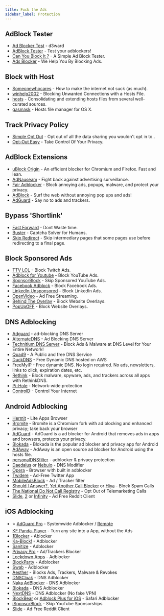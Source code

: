 ```yaml
---
title: Fuck the Ads
sidebar_label: Protection
---
```


## AdBlock Tester
- [Ad Blocker Test](https://d3ward.github.io/toolz/adblock) - d3ward
- [AdBlock Tester](https://adblock-tester.com) - Test your adblockers!
- [Can You Block It ?](https://canyoublockit.com) - A Simple Ad Block Tester.
- [Ads Blocker](https://ads-blocker.com) - We Help You By Blocking Ads.

## Block with Host
- [Someonewhocares](https://someonewhocares.org/hosts) - How to make the internet not suck (as much).
- [winhelp2002](https://winhelp2002.mvps.org/hosts.htm) - Blocking Unwanted Connections with a Hosts File.
- [hosts](https://github.com/StevenBlack/hosts) - Consolidating and extending hosts files from several well-curated sources.
- [gasmask](https://github.com/2ndalpha/gasmask) - Hosts file manager for OS X.

## Track Privacy Policy
- [Simple Opt Out](https://simpleoptout.com) - Opt out of all the data sharing you wouldn't opt in to..
- [Opt-Out Easy](https://optouteasy.isr.cmu.edu) - Take Control Of Your Privacy.

## AdBlock Extensions
- [uBlock Origin](https://github.com/gorhill/uBlock#installation) -  An efficient blocker for Chromium and Firefox. Fast and lean.
- [AdNauseam](https://adnauseam.io) - Fight back against advertising surveillance.
- [Fair Adblocker](https://chrome.google.com/webstore/detail/fair-adblocker/lgblnfidahcdcjddiepkckcfdhpknnjh) - Block annoying ads, popups, malware, and protect your privacy.
- [AdBlock](https://getadblock.com) - Surf the web without annoying pop ups and ads!
- [AdGuard](https://adguard.com/en/adguard-browser-extension/overview.html) - Say no to ads and trackers.

## Bypass 'Shortlink'
- [Fast Forward](https://fastforward.team/install) - Dont Waste time.
- [Buster](https://github.com/dessant/buster) - Captcha Solver for Humans.
- [Skip Redirect](https://github.com/sblask/webextension-skip-redirect) - Skip intermediary pages that some pages use before redirecting to a final page.

## Block Sponsored Ads
- [TTV LOL](https://ttv.lol) - Block Twitch Ads.
- [Adblock for Youtube](https://sites.google.com/view/adblock-for-yt/index) - Block YouTube Ads.
- [SponsorBlock](https://sponsor.ajay.app/) - Skip Sponsored YouTube Ads.
- [Facebook Adblock](https://github.com/facebook-adblock/facebook_adblock) - Block Facebook Ads.
- [LinkedIn Unsponsored](https://greasyfork.org/en/scripts/379003-linkedin-unsponsored) - Block LinkedIn Ads.
- [OpenVideo](https://openvideofs.github.io) - Ad Free Streaming.
- [Behind The Overlay](https://github.com/NicolaeNMV/BehindTheOverlay) - Block Website Overlays.
- [PopUpOFF](https://romanisthere.github.io/PopUpOFF-Website) - Block Website Overlays.

## DNS Adblocking
- [Adguard](https://adguard-dns.io) - ad-blocking DNS Server
- [AlternateDNS](https://alternate-dns.com) - Ad Blocking DNS Server
- [Technitium DNS Server](https://technitium.com/dns) - Block Ads & Malware at DNS Level for Your Entire Network!
- [Quad9](https://quad9.net/support/set-up-guides/) - A Public and free DNS Service
- [DuckDNS](https://www.duckdns.org/install.jsp) - Free Dynamic DNS hosted on AWS
- [FreeMyIP](https://freemyip.com) - Free dynamic DNS. No login required. No ads, newsletters, links to click, expiration dates, etc.
- [Rethink](https://rethinkdns.com) - Block malware, spyware, ads, and trackers across all apps with RethinkDNS.
- [Pi-Hole](https://pi-hole.net) - Network-wide protection
- [ControlD](https://controld.com) - Control Your Internet

## Android Adblocking
- [Hermit](https://play.google.com/store/apps/details?id=com.chimbori.hermitcrab) - Lite Apps Browser
- [Bromite](https://www.bromite.org/) - Bromite is a Chromium fork with ad blocking and enhanced privacy; take back your browser
- [AdGuard](https://adguard.com/en/adguard-android/overview.html) - AdGuard is a ad blocker for Android that removes ads in apps and browsers, protects your privacy.
- [Blokada](https://https://blokada.org/#download) - Blokada is the popular ad blocker and privacy app for Android
- [AdAway](https://f-droid.org/packages/org.adaway) - AdAway is an open source ad blocker for Android using the hosts file.
- [personalDNSfilter](https://play.google.com/store/apps/details?id=dnsfilter.android) - adblocker & privacy protection
- [Daedalus](https://play.google.com/store/apps/details?id=org.itxtech.daedalus) or [Nebulo](https://git.frostnerd.com/PublicAndroidApps/smokescreen/-/blob/master/README.md) - DNS Modifier
- [Opera](https://www.opera.com/mobile/opera-for-android) - Browser with built in adblocker
- [Twidere](https://github.com/TwidereProject/Twidere-Android) - Ad-Free Twitter App
- [MobileAdsBlock](https://gitlab.com/Shub_/mobile-ads-block/-/raw/master/list) - Ad / Tracker filter
- [Should I Answer?](http://www.shouldianswer.net/), [Yet Another Call Blocker](https://gitlab.com/xynngh/YetAnotherCallBlocker) or [Hiya](https://www.hiya.com/) - Block Spam Calls
- [The National Do Not Call Registry](https://www.donotcall.gov/) - Opt Out of Telemarketing Calls
- [Slide](https://play.google.com/store/apps/details?id=me.ccrama.redditslide), [2](https://f-droid.org/en/packages/me.ccrama.redditslide/) or [Infinity](https://f-droid.org/en/packages/ml.docilealligator.infinityforreddit/) - Ad Free Reddit Client

## iOS Adblocking

- ⭐ [AdGuard Pro](https://forum.mobilism.org/search.php?keywords=AdGuard+Pro&sr=topics&sf=titleonly) - Systemwide Adblocker / [Remote](https://apps.apple.com/app/apple-store/id1543143740)
- [KF Panda-Player](https://apps.apple.com/us/app/kfpanda-player/id1460792262) - Turn any site into a App, without the Ads
- [1Blocker](https://1blocker.com/) - Ablocker
- [Ka-Block!](http://kablock.com/) - Adblocker
- [Sanitize](https://apps.apple.com/ca/app/sanitize-ad-blocker/id1048309542) - Adblocker
- [Privacy Pro](https://apps.apple.com/ca/app/privacy-pro-smartvpn/id1057771839) - Ad/Trackers Blocker
- [Lockdown Apps](https://apps.apple.com/dk/app/lockdown-apps/id1469783711) - Adblocker
- [BlockParty](https://github.com/krishkumar/BlockParty) - Adblocker
- [Swab](http://swabthe.com/) - Adblocker
- [Aesther](https://aesther.net/) - Blocks Ads, Trackers, Malware &amp; Revokes
- [DNSCloak](https://apps.apple.com/us/app/dnscloak-secure-dns-client/id1452162351) - DNS Adblocker
- [Naka AdBlocker](https://apps.apple.com/ca/app/naka-adblocker/id1525185489) - DNS Adblocker
- [Blokada](https://apps.apple.com/ca/app/blokada/id1508341781) - DNS Adblocker
- [NextDNS](https://apps.apple.com/ca/app/nextdns/id1463342498) - DNS Adblocker (No fake VPN)
- [BlockBear](https://apps.apple.com/ca/app/blockbear/id1023924541) or [Adblock Plus for iOS](https://gitlab.com/eyeo/adblockplus/adblock-plus-for-safari) - Safari Adblocker
- [iSponsorBlock](https://github.com/Galactic-Dev/iSponsorBlock) - Skip YouTube Sponsorships
- [Slide](https://apps.apple.com/us/app/slide-for-reddit/id1260626828) - Ad Free Reddit Client
